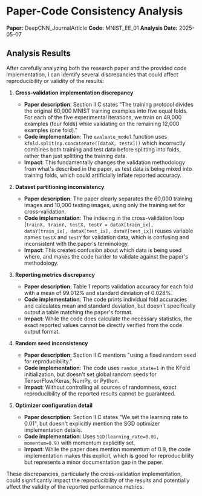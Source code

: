 # Paper-Code Consistency Analysis

**Paper:** DeepCNN_JournalArticle
**Code:** MNIST_EE_01
**Analysis Date:** 2025-05-07

## Analysis Results

After carefully analyzing both the research paper and the provided code implementation, I can identify several discrepancies that could affect reproducibility or validity of the results:

1. **Cross-validation implementation discrepancy**
   - **Paper description**: Section II.C states "The training protocol divides the original 60,000 MNIST training examples into five equal folds. For each of the five experimental iterations, we train on 48,000 examples (four folds) while validating on the remaining 12,000 examples (one fold)."
   - **Code implementation**: The `evaluate_model` function uses `kfold.split(np.concatenate([dataX, testX]))` which incorrectly combines both training and test data before splitting into folds, rather than just splitting the training data.
   - **Impact**: This fundamentally changes the validation methodology from what's described in the paper, as test data is being mixed into training folds, which could artificially inflate reported accuracy.

2. **Dataset partitioning inconsistency**
   - **Paper description**: The paper clearly separates the 60,000 training images and 10,000 testing images, using only the training set for cross-validation.
   - **Code implementation**: The indexing in the cross-validation loop (`trainX, trainY, testX, testY = dataX[train_ix], dataY[train_ix], dataX[test_ix], dataY[test_ix]`) reuses variable names `testX` and `testY` for validation data, which is confusing and inconsistent with the paper's terminology.
   - **Impact**: This creates confusion about which data is being used where, and makes the code harder to validate against the paper's methodology.

3. **Reporting metrics discrepancy**
   - **Paper description**: Table 1 reports validation accuracy for each fold with a mean of 99.012% and standard deviation of 0.028%.
   - **Code implementation**: The code prints individual fold accuracies and calculates mean and standard deviation, but doesn't specifically output a table matching the paper's format.
   - **Impact**: While the code does calculate the necessary statistics, the exact reported values cannot be directly verified from the code output format.

4. **Random seed inconsistency**
   - **Paper description**: Section II.C mentions "using a fixed random seed for reproducibility."
   - **Code implementation**: The code uses `random_state=1` in the KFold initialization, but doesn't set global random seeds for TensorFlow/Keras, NumPy, or Python.
   - **Impact**: Without controlling all sources of randomness, exact reproducibility of the reported results cannot be guaranteed.

5. **Optimizer configuration detail**
   - **Paper description**: Section II.C states "We set the learning rate to 0.01", but doesn't explicitly mention the SGD optimizer implementation details.
   - **Code implementation**: Uses `SGD(learning_rate=0.01, momentum=0.9)` with momentum explicitly set.
   - **Impact**: While the paper does mention momentum of 0.9, the code implementation makes this explicit, which is good for reproducibility but represents a minor documentation gap in the paper.

These discrepancies, particularly the cross-validation implementation, could significantly impact the reproducibility of the results and potentially affect the validity of the reported performance metrics.